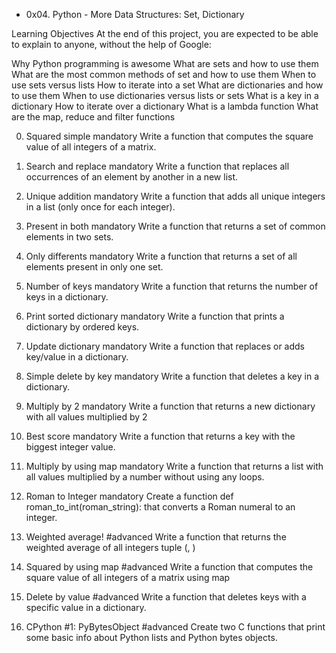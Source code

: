 * 0x04. Python - More Data Structures: Set, Dictionary

Learning Objectives
At the end of this project, you are expected to be able to explain to anyone, without the help of Google:

Why Python programming is awesome
What are sets and how to use them
What are the most common methods of set and how to use them
When to use sets versus lists
How to iterate into a set
What are dictionaries and how to use them
When to use dictionaries versus lists or sets
What is a key in a dictionary
How to iterate over a dictionary
What is a lambda function
What are the map, reduce and filter functions

0. Squared simple
mandatory
Write a function that computes the square value of all integers of a matrix.

1. Search and replace
mandatory
Write a function that replaces all occurrences of an element by another in a new list.

2. Unique addition
mandatory
Write a function that adds all unique integers in a list (only once for each integer).

3. Present in both
mandatory
Write a function that returns a set of common elements in two sets.

4. Only differents
mandatory
Write a function that returns a set of all elements present in only one set.

5. Number of keys
mandatory
Write a function that returns the number of keys in a dictionary.

6. Print sorted dictionary
mandatory
Write a function that prints a dictionary by ordered keys.

7. Update dictionary
mandatory
Write a function that replaces or adds key/value in a dictionary.

8. Simple delete by key
mandatory
Write a function that deletes a key in a dictionary.

9. Multiply by 2
mandatory
Write a function that returns a new dictionary with all values multiplied by 2

10. Best score
mandatory
Write a function that returns a key with the biggest integer value.

11. Multiply by using map
mandatory
Write a function that returns a list with all values multiplied by a number without using any loops.

12. Roman to Integer
mandatory
Create a function def roman_to_int(roman_string): that converts a Roman numeral to an integer.

13. Weighted average!
#advanced
Write a function that returns the weighted average of all integers tuple (<score>, <weight>)

14. Squared by using map
#advanced
Write a function that computes the square value of all integers of a matrix using map

15. Delete by value
#advanced
Write a function that deletes keys with a specific value in a dictionary.

16. CPython #1: PyBytesObject
#advanced
Create two C functions that print some basic info about Python lists and Python bytes objects.
